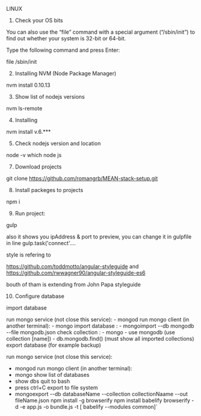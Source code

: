 LINUX

1. Check your OS bits

  You can also use the “file” command with a special argument (“/sbin/init”) to find out whether your system is 32-bit or 64-bit.

  Type the following command and press Enter:

  file /sbin/init

2. Installing NVM (Node Package Manager)

  nvm install 0.10.13

3. Show list of nodejs versions

  nvm ls-remote

4. Installing

  nvm install v.6.***

5. Check nodejs version and location

  node -v which node js

7. Download projects
  
  git clone https://github.com/romangrb/MEAN-stack-setup.git

8. Install packeges to projects

  npm i

9. Run project:

  gulp
  
  also it shows you ipAddress & port to preview, you can change it in gulpfile in line gulp.task('connect'....

style is refering to 

https://github.com/toddmotto/angular-styleguide
  and 
https://github.com/rwwagner90/angular-styleguide-es6

bouth of tham is extending from John Papa styleguide

10. Configure database

  import database
  
  run mongo service (not close this service):
    - mongod
  run mongo client (in another terminal):
    - mongo
  import database  :
    - mongoimport --db mongodb  --file mongodb.json 
  check collection :
    - mongo
    - use mongodb         (use collection [name])
    - db.mongodb.find()   (must show all imported collections)
  export database (for example backup)
  
  run mongo service (not close this service):
  - mongod
  run mongo client (in another terminal):
  - mongo 
  show list of databases
  - show dbs 
  quit to bash
  - press ctrl+C
  export to file system
  - mongoexport --db databaseName --collection collectionNaame --out fileName.json
  npm install -g browserify npm install babelify browserify -d -e app.js -o bundle.js -t [ babelify --modules common]`